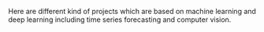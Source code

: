 Here are different kind of projects which are based on machine learning and deep learning including time series forecasting and computer vision.

